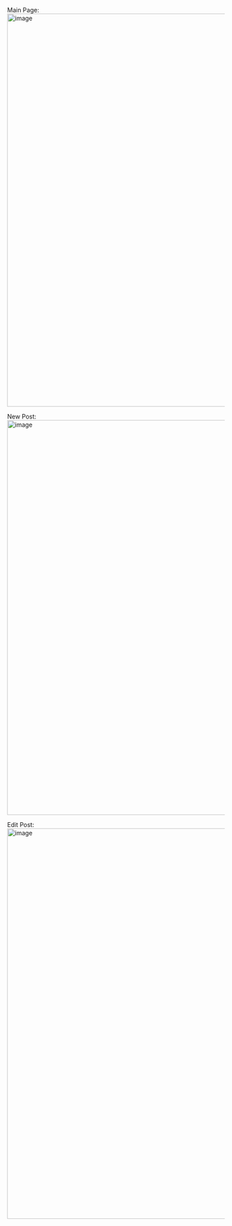 Main Page:
<img width="1891" height="908" alt="image" src="https://github.com/user-attachments/assets/3e196ae6-c9a8-492e-bfe5-08827ff1b366" />

New Post:
<img width="1909" height="912" alt="image" src="https://github.com/user-attachments/assets/fd5f91eb-093a-4bba-b29b-f9eed2da85d2" />

Edit Post:
<img width="1909" height="902" alt="image" src="https://github.com/user-attachments/assets/b7852207-47ca-498b-b992-3123d5ca7730" />
